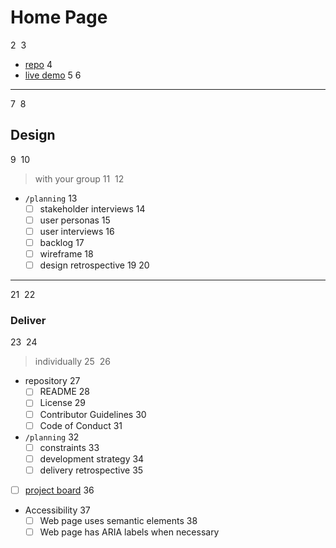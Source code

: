 
# Home Page

2
​
3

- [repo](https://github.com/sannesofie/sanne-ux-ui)
4
- [live demo](https://sannesofie.github.io/sanne-ux-ui/)
5
​
6

---
7
​
8

## Design

9
​
10
> with your group
11
​
12

- `/planning`
13
  - [ ] stakeholder interviews
14
  - [ ] user personas
15
  - [ ] user interviews
16
  - [ ] backlog
17
  - [ ] wireframe
18
  - [ ] design retrospective
19
​
20

---
21
​
22

### Deliver

23
​
24
> individually
25
​
26

- repository
27
  - [ ] README
28
  - [ ] License
29
  - [ ] Contributor Guidelines
30
  - [ ] Code of Conduct
31
- `/planning`
32
  - [ ] constraints
33
  - [ ] development strategy
34
  - [ ] delivery retrospective
35
- [ ] [project board](https://github.com/sannesofie/sanne-ux-ui/projects/1)
36
- Accessibility
37
  - [ ] Web page uses semantic elements
38
  - [ ] Web page has ARIA labels when necessary

